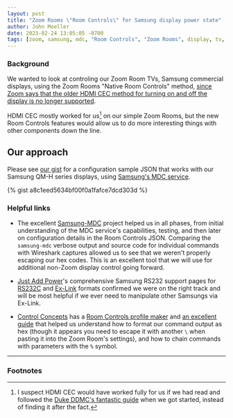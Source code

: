 ```yaml
---
layout: post
title: "Zoom Rooms \"Room Controls\" for Samsung display power state"
author: John Moeller
date: 2023-02-24 13:05:05 -0700
tags: [zoom, samsung, mdc, "Room Controls", "Zoom Rooms", display, tv, qm-h]
---
```


### Background ###
We wanted to look at controling our Zoom Room TVs, Samsung commercial displays, using the Zoom Rooms "Native Room Controls" method, [since Zoom says that the older HDMI CEC method for turning on and off the display is no longer supported](https://support.zoom.us/hc/en-us/articles/115003340906-Zoom-Rooms-display-systems-on-off). 

HDMI CEC mostly worked for us[^fn-duke-hdmicec] on our simple Zoom Rooms, but the new Room Controls features would allow us to do more interesting things with other components down the line.

[^fn-duke-hdmicec]: I suspect HDMI CEC would have worked fully for us if we had read and followed the [Duke DDMC's fantastic guide](https://sites.duke.edu/ddmc/2019/01/17/zoom-room-tv-control-a-cec-story/) when we got started, instead of finding it after the fact.  

## Our approach ##
Please see [our gist](https://gist.github.com/jmoeller-ua/a8c1eed5634bf00f0a1fafce7dcd303d) for a configuration sample JSON  that works with our Samsung QM-H series displays, using [Samsung's MDC service](https://displaysolutions.samsung.com/fileDownload/21891). 

{% gist a8c1eed5634bf00f0a1fafce7dcd303d %}

### Helpful links ###
* The excellent [Samsung-MDC](https://github.com/vgavro/samsung-mdc) project helped us in all phases, from initial understanding of the MDC service's capabilities, testing, and then later on configuration details in the Room Controls JSON. Comparing the `samsung-mdc` verbose output and source code for individual commands with Wireshark captures allowed us to see that we weren't properly escaping our hex codes. This is an excellent tool that we will use for additional non-Zoom display control going forward. 

* [Just Add Power](http://justaddpower.com/)'s comprehensive Samsung RS232 support pages for [RS232C](https://support.justaddpower.com/kb/article/245-samsung-rs232-control-rs232c/) and [Ex-Link](https://support.justaddpower.com/kb/article/16-samsung-rs232-control-exlink/) formats confirmed we were on the right track and will be most  helpful if we ever need to manipulate other Samsungs via Ex-Link. 

* [Control Concepts](https://controlconcepts.net) has a [Room Controls profile maker](https://controlconcepts.net/product/zoom-profile-maker/) and [an excellent guide](https://controlconcepts.net/zoom/assets/pdf/cci-zoom-room-controls-profile-maker-help.pdf) that helped us understand how to format our command output as hex (though it appears you need to escape it with another `\` when pasting it into the Zoom Room's settings), and how to chain commands with parameters with the `%` symbol. 


---
### Footnotes ###